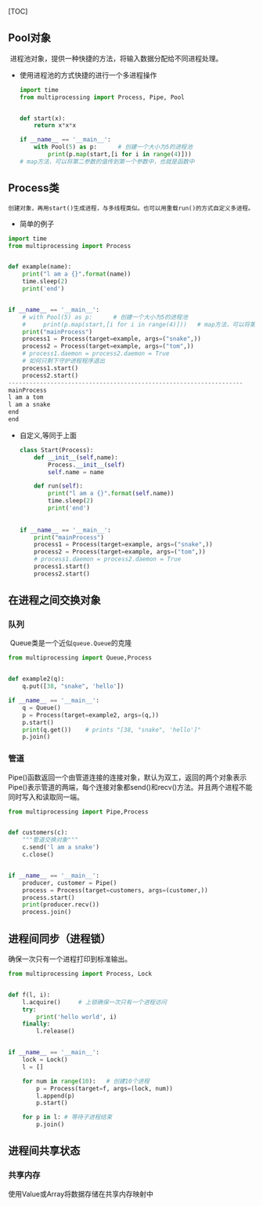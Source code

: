 [TOC]

## Pool对象

​	进程池对象，提供一种快捷的方法，将输入数据分配给不同进程处理。

* 使用进程池的方式快捷的进行一个多进程操作

  ```python
  import time
  from multiprocessing import Process, Pipe, Pool
  
  
  def start(x):
      return x*x*x
  
  if __name__ == '__main__':
      with Pool(5) as p:      # 创建一个大小为5的进程池
          print(p.map(start,[i for i in range(4)]))   
  # map方法，可以将第二参数的值传到第一个参数中，也就是函数中
  
  ```

## Process类

 	创建对象，再用start()生成进程，与多线程类似。也可以用重载run()的方式自定义多进程。

* 简单的例子

```python
import time
from multiprocessing import Process


def example(name):
    print("l am a {}".format(name))
    time.sleep(2)
    print('end')


if __name__ == '__main__':
    # with Pool(5) as p:      # 创建一个大小为5的进程池
    #     print(p.map(start,[i for i in range(4)]))   # map方法，可以将第二参数的值传到第一个参数中，也就是函数中
    print("mainProcess")
    process1 = Process(target=example, args=("snake",))
    process2 = Process(target=example, args=("tom",))
   	# process1.daemon = process2.daemon = True 
    # 如何只剩下守护进程程序退出
    process1.start()
    process2.start()
-------------------------------------------------------------------
mainProcess
l am a tom
l am a snake
end
end
```

* 自定义,等同于上面

  ```python
  class Start(Process):
      def __init__(self,name):
          Process.__init__(self)
          self.name = name
  
      def run(self):
          print("l am a {}".format(self.name))
          time.sleep(2)
          print('end')
          
          
  if __name__ == '__main__':
      print("mainProcess")
      process1 = Process(target=example, args=("snake",))
      process2 = Process(target=example, args=("tom",))
      # process1.daemon = process2.daemon = True
      process1.start()
      process2.start()
  ```

## 在进程之间交换对象

### 队列

​	Queue类是一个近似`queue.Queue`的克隆

```python
from multiprocessing import Queue,Process


def example2(q):
    q.put([38, "snake", 'hello'])

if __name__ == '__main__':
    q = Queue()
    p = Process(target=example2, args=(q,))
    p.start()
    print(q.get())    # prints "[38, "snake", 'hello']"
    p.join()
```

### 管道

​	Pipe()函数返回一个由管道连接的连接对象，默认为双工，返回的两个对象表示Pipe()表示管道的两端，每个连接对象都send()和recv()方法。并且两个进程不能同时写入和读取同一端。

```python
from multiprocessing import Pipe,Process


def customers(c):
    """管道交换对象"""
    c.send('l am a snake')
    c.close()


if __name__ == '__main__':
    producer, customer = Pipe()
    process = Process(target=customers, args=(customer,))
    process.start()
    print(producer.recv())
    process.join()
```

## 进程间同步（进程锁）

确保一次只有一个进程打印到标准输出。

```python
from multiprocessing import Process, Lock


def f(l, i):
    l.acquire()		# 上锁确保一次只有一个进程访问
    try:
        print('hello world', i)
    finally:
        l.release()


if __name__ == '__main__':
    lock = Lock()
    l = []

    for num in range(10):	# 创建10个进程
        p = Process(target=f, args=(lock, num))
        l.append(p)
        p.start()

    for p in l:	# 等待子进程结束
        p.join()
```

## 进程间共享状态

### 共享内存

使用Value或Array将数据存储在共享内存映射中